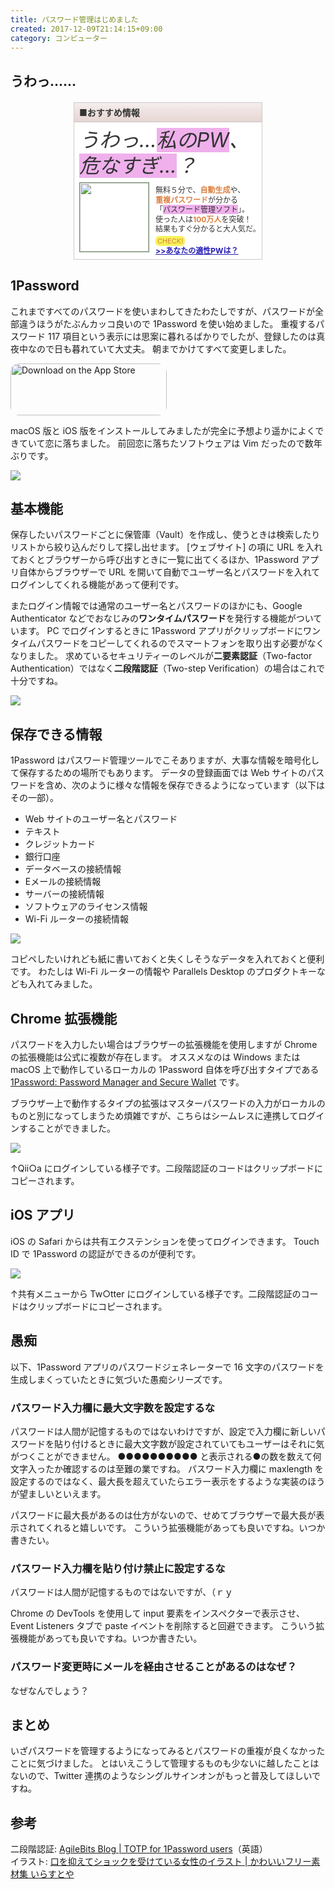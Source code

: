 ```yaml
---
title: パスワード管理はじめました
created: 2017-12-09T21:14:15+09:00
category: コンピューター
---
```

## うわっ……

<aside class="recommended" style="margin: 20px auto; width: 300px; height: 250px; background-color: #fff; color: #333; border: 1px solid #CACAC9;">
<div style="border-bottom: 1px solid #C9C5C2; background: linear-gradient(to bottom, #f5edee 0%, #e6d6d2 100%); padding: 5px 8px;"><strong>■おすすめ情報</strong></div>
<h6 style="margin: 8px 0 5px; font-size: 32px; line-height: 1.3; padding: 0 8px; white-space: nowrap;">うわっ…<span style="background-color: #efb0ec;">私のPW</span>、<br>
<span style="background-color: #efb0ec;">危なすぎ…</span>？</h6>
<div style="display: flex; margin: 0 8px 8px;">
<img style="border: 1px solid #75936E; width: 110px; height: 110px; padding: 0;" src="../media/shock_woman.png" alt="">
<div style="font-size: 12px; margin-left: 10px; margin-top: 5px; white-space: nowrap; line-height: 1.3;">無料５分で、<strong style="color: #da7f3f;">自動生成</strong>や、<br>
<strong style="color: #da7f3f;">重複パスワード</strong>が分かる<br>
「<span style="background-color: #efb0ec;">パスワード管理ソフト</span>」。<br>
使った人は<strong style="color: #da7f3f;">100万人</strong>を突破！<br>
結果もすぐ分かると大人気だ。<br>
<span style="background-color: #f7f25b; color: #da7f3f; font-size: 11px; border-radius: 6px; margin-top: 3px; display: inline-block; padding: 1px 3px;">CHECK!</span><br>
<span style="text-decoration: underline; color: #241cb5; font-weight: bold;">&gt;&gt;あなたの適性PWは？</span></div>
</div>
</aside>

<!-- more -->

## 1Password

これまですべてのパスワードを使いまわしてきたわたしですが、パスワードが全部違うほうがたぶんカッコ良いので 1Password を使い始めました。
重複するパスワード 117 項目という表示には思案に暮れるばかりでしたが、登録したのは真夜中なので日も暮れていて大丈夫。
朝までかけてすべて変更しました。

<p>
<a href="https://apps.apple.com/us/app/1password-password-manager/id568903335?itsct=apps_box&amp;itscg=30200" style="display: inline-block; overflow: hidden; border-radius: 13px; width: 250px; height: 83px;"><img src="https://tools.applemediaservices.com/api/badges/download-on-the-app-store/black/ja-jp?size=250x83&amp;releaseDate=1355356800&h=2369b12981ba171a6306cc01f09bd429" alt="Download on the App Store" style="border-radius: 13px; width: 250px; height: 83px;"></a>
</p>

macOS 版と iOS 版をインストールしてみましたが完全に予想より遥かによくできていて恋に落ちました。
前回恋に落ちたソフトウェアは Vim だったので数年ぶりです。

![](../media/1password_ss1.png)

## 基本機能

保存したいパスワードごとに保管庫（Vault）を作成し、使うときは検索したりリストから絞り込んだりして探し出せます。
\[ウェブサイト\] の項に URL を入れておくとブラウザーから呼び出すときに一覧に出てくるほか、1Password アプリ自体からブラウザーで URL を開いて自動でユーザー名とパスワードを入れてログインしてくれる機能があって便利です。

またログイン情報では通常のユーザー名とパスワードのほかにも、Google Authenticator などでおなじみの**ワンタイムパスワード**を発行する機能がついています。
PC でログインするときに 1Password アプリがクリップボードにワンタイムパスワードをコピーしてくれるのでスマートフォンを取り出す必要がなくなりました。
求めているセキュリティーのレベルが**二要素認証**（Two-factor Authentication）ではなく**二段階認証**（Two-step Verification）の場合はこれで十分ですね。

![](../media/1password_ss2.png)

## 保存できる情報

1Password はパスワード管理ツールでこそありますが、大事な情報を暗号化して保存するための場所でもあります。
データの登録画面では Web サイトのパスワードを含め、次のように様々な情報を保存できるようになっています（以下はその一部）。

- Web サイトのユーザー名とパスワード
- テキスト
- クレジットカード
- 銀行口座
- データベースの接続情報
- Eメールの接続情報
- サーバーの接続情報
- ソフトウェアのライセンス情報
- Wi-Fi ルーターの接続情報

![](../media/1password_ss3.png)

コピペしたいけれども紙に書いておくと失くしそうなデータを入れておくと便利です。
わたしは Wi-Fi ルーターの情報や Parallels Desktop のプロダクトキーなども入れてみました。

## Chrome 拡張機能

パスワードを入力したい場合はブラウザーの拡張機能を使用しますが Chrome の拡張機能は公式に複数が存在します。
オススメなのは Windows または macOS 上で動作しているローカルの 1Password 自体を呼び出すタイプである [1Password: Password Manager and Secure Wallet](https://chrome.google.com/webstore/detail/1password-password-manage/aomjjhallfgjeglblehebfpbcfeobpgk?hl=ja) です。

ブラウザー上で動作するタイプの拡張はマスターパスワードの入力がローカルのものと別になってしまうため煩雑ですが、こちらはシームレスに連携してログインすることができました。

![](../media/1password_ss4.png)

↑Qii○a にログインしている様子です。二段階認証のコードはクリップボードにコピーされます。

## iOS アプリ

iOS の Safari からは共有エクステンションを使ってログインできます。
Touch ID で 1Password の認証ができるのが便利です。

![](../media/1password_ss5.png)

↑共有メニューから Tw○tter にログインしている様子です。二段階認証のコードはクリップボードにコピーされます。

## 愚痴

以下、1Password アプリのパスワードジェネレーターで 16 文字のパスワードを生成しまくっていたときに気づいた愚痴シリーズです。

### パスワード入力欄に最大文字数を設定するな

パスワードは人間が記憶するものではないわけですが、設定で入力欄に新しいパスワードを貼り付けるときに最大文字数が設定されていてもユーザーはそれに気がつくことができません。
●●●●●●●●●● と表示される●の数を数えて何文字入ったか確認するのは至難の業ですね。
パスワード入力欄に maxlength を設定するのではなく、最大長を超えていたらエラー表示をするような実装のほうが望ましいといえます。

パスワードに最大長があるのは仕方がないので、せめてブラウザーで最大長が表示されてくれると嬉しいです。
こういう拡張機能があっても良いですね。いつか書きたい。

### パスワード入力欄を貼り付け禁止に設定するな

パスワードは人間が記憶するものではないですが、（ｒｙ

Chrome の DevTools を使用して input 要素をインスペクターで表示させ、Event Listeners タブで paste イベントを削除すると回避できます。
こういう拡張機能があっても良いですね。いつか書きたい。

### パスワード変更時にメールを経由させることがあるのはなぜ？

なぜなんでしょう？

## まとめ

いざパスワードを管理するようになってみるとパスワードの重複が良くなかったことに気づけました。
とはいえこうして管理するものも少ないに越したことはないので、Twitter 連携のようなシングルサインオンがもっと普及してほしいですね。

## 参考

二段階認証: [AgileBits Blog | TOTP for 1Password users](https://blog.1password.com/totp-for-1password-users/)（英語）  
イラスト: [口を抑えてショックを受けている女性のイラスト | かわいいフリー素材集 いらすとや](https://www.irasutoya.com/2014/11/blog-post_317.html)
